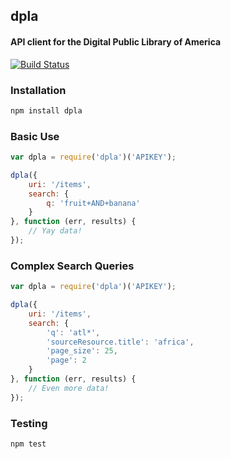 ## dpla
#### API client for the Digital Public Library of America

[![Build Status](https://travis-ci.org/thisandagain/dpla.png?branch=master)](https://travis-ci.org/thisandagain/dpla)

### Installation
```bash
npm install dpla
```

### Basic Use
```javascript
var dpla = require('dpla')('APIKEY');

dpla({
    uri: '/items',
    search: {
        q: 'fruit+AND+banana'
    }
}, function (err, results) {
    // Yay data!
});
```

### Complex Search Queries
```javascript
var dpla = require('dpla')('APIKEY');

dpla({
    uri: '/items',
    search: {
        'q': 'atl*',
        'sourceResource.title': 'africa',
        'page_size': 25,
        'page': 2
    }
}, function (err, results) {
    // Even more data!
});
```

### Testing
```bash
npm test
```